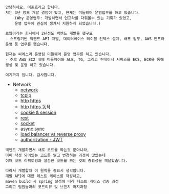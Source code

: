 
```
안녕하세요. 이준호라고 합니다.
저는 3년 정도 개발 경험이 있고, 현재는 미들웨어 운영업무를 하고 있습니다.
	(Why 운영업무: 개발하면서 인프라를 다뤄볼수 있는 기회가 있었고,
	운영 업무에 관심이 생겨서 지원하게 되었습니다.)

로웸이라는 회사에서 2년정도 백엔드 개발을 했구요
- 스프링기반 백엔드 API 개발, 데이터베이스 테이블 인덱스 설계, 배포 업무, AWS 인프라 운영 등 업무를 했습니다.

현재는 씨에스리 운영팀 미들웨어 운영 업무를 하고 있습니다.
- 주로 AWS EC2 내에 미들웨어와 ALB, TG, 그리고 컨테이너 서비스를 ECS, ECR을 통해 생성 및 운영 하고 있습니다.

여기까지 입니다. 감사합니다.

```

- Network
	- [network](https://github.com/WeareSoft/tech-interview/blob/master/contents/network.md)
	- [tcpip](https://madplay.github.io/post/network-tcp-udp-tcpip)
	- [http https](https://github.com/WeareSoft/tech-interview/blob/master/contents/network.md#http%EC%99%80-https)
	- [http https 동작](https://github.com/WeareSoft/tech-interview/blob/master/contents/network.md#http%EC%99%80-https-%EB%8F%99%EC%9E%91-%EA%B3%BC%EC%A0%95)
	- [cookie & session](https://github.com/WeareSoft/tech-interview/blob/master/contents/network.md#%EC%BF%A0%ED%82%A4%EC%99%80-%EC%84%B8%EC%85%98)
	- [rest](https://github.com/WeareSoft/tech-interview/blob/master/contents/network.md#rest%EC%99%80-restful%EC%9D%98-%EA%B0%9C%EB%85%90)
	- [socket](https://github.com/WeareSoft/tech-interview/blob/master/contents/network.md#socketio%EC%99%80-websocket%EC%9D%98-%EC%B0%A8%EC%9D%B4)
	- [async sync](https://github.com/WeareSoft/tech-interview/blob/master/contents/etc.md#blocking-non-blocking-vs-synchronous-asynchronous)
	- [load balancer vs reverse proxy](https://www.nginx.com/resources/glossary/reverse-proxy-vs-load-balancer/)
	- [authorization - JWT](https://velog.io/@syleemk/%EB%A9%B4%EC%A0%91-%EB%8C%80%EB%B9%84-%EC%84%9C%EB%B2%84-%EA%B8%B0%EB%B0%98-%EC%9D%B8%EC%A6%9D-%EC%84%B8%EC%85%98-%ED%86%A0%ED%81%B0)



```
백엔드 개발하면서 새로 코드를 짜는것 뿐아니라,
이미 작성 되어있는 코드를 읽고 변경하는 과정이 많았는데
이때 코드 리팩토링과 깔끔한 코드를 짜는 것의 중요성을 꺠달았습니다.

따라서 개발할때 이 원칙을 중요시 생각합니다.
개발 API에 대한 테스트 케이스를 작성하고,
maven build 시 spring 설정에 따라 테스트 케이스 검증 과정
그리고 팀원들과의 코드리뷰 및 브랜치 머지과정
```
